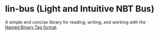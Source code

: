 lin-bus (Light and Intuitive NBT Bus)
=====================================
A simple and concise library for reading, writing, and working with the
[Named Binary Tag format](https://minecraft.fandom.com/wiki/NBT_format).
